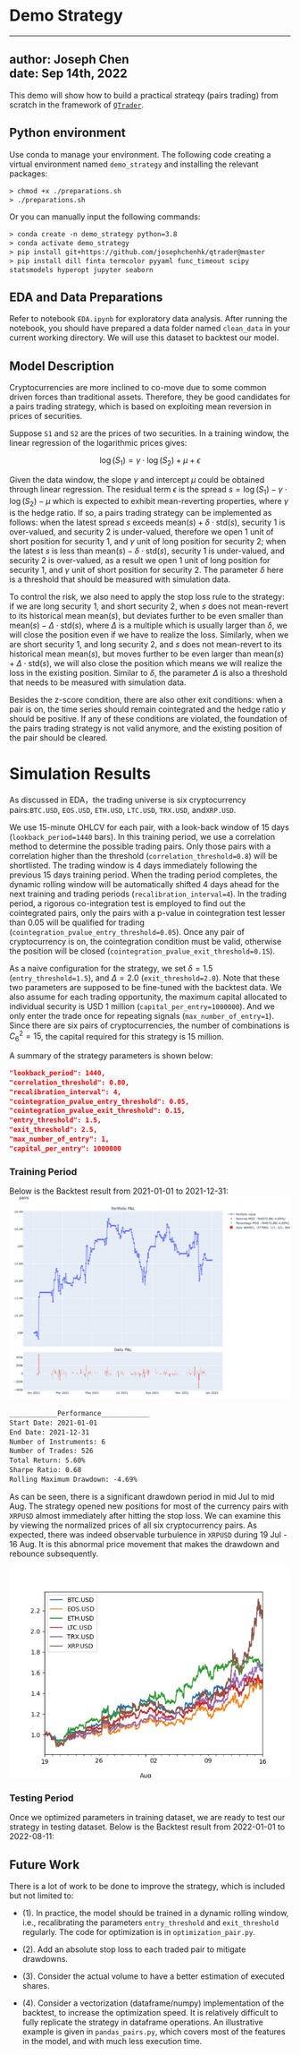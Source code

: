 # Demo Strategy

---
author: Joseph Chen\
date: Sep 14th, 2022
---

This demo will show how to build a practical strateqy 
(pairs trading) from scratch in the framework of 
[`QTrader`](https://github.com/josephchenhk/qtrader).

## Python environment

Use conda to manage your environment. The following code
creating a virtual environment named `demo_strategy` and
installing the relevant packages:

```shell
> chmod +x ./preparations.sh 
> ./preparations.sh
```

Or you can manually input the following commands:

```shell
> conda create -n demo_strategy python=3.8
> conda activate demo_strategy
> pip install git+https://github.com/josephchenhk/qtrader@master
> pip install dill finta termcolor pyyaml func_timeout scipy statsmodels hyperopt jupyter seaborn
```

## EDA and Data Preparations

Refer to notebook `EDA.ipynb` for exploratory data analysis. After
running the notebook, you should have prepared a data folder named
`clean_data` in your current working directory. We will use this 
dataset to backtest our model.

## Model Description 

Cryptocurrencies are more inclined to co-move due to some 
common driven forces than traditional assets. Therefore, they 
be good candidates for a pairs trading strategy, which is based on 
exploiting mean reversion in prices of securities.

Suppose `S1` and `S2` are the prices of two securities. In a training
window, the linear regression of the logarithmic prices gives:

$$\log(S_1) = \gamma\cdot\log(S_2) + \mu + \epsilon$$

Given the data window, the slope $\gamma$ and intercept
$\mu$ could be obtained through linear regression.
The residual term $\epsilon$ is the spread 
$s = \log(S_1) - \gamma\cdot\log(S_2) - \mu$ which is expected 
to exhibit mean-reverting
properties, where $\gamma$ is the hedge ratio. If so, 
a pairs trading strategy can be implemented as
follows: when the latest spread $s$ exceeds 
$\text{mean}(s) + \delta\cdot\text{std}(s)$, 
security 1 is over-valued, and security 2 is under-valued, 
therefore we open 1 unit of short position for security 1, and
$\gamma$ unit of long position for security 2; when the 
latest $s$ is less than 
$\text{mean}(s) - \delta\cdot\text{std}(s)$, 
security 1 is under-valued, and security 2 is over-valued,
as a result we open 1 unit of long position for security 1, 
and $\gamma$ unit of short position for security 2. The 
parameter $\delta$ here is a threshold that should be measured 
with simulation data.

To control the risk, we also need to apply the stop
loss rule to the strategy: if we are long security 1, and
short security 2, when $s$ does not mean-revert to 
its historical mean $\text{mean}(s)$, but
deviates further to be even smaller than
$\text{mean}(s) - \Delta\cdot\text{std}(s)$,
where $\Delta$ is a multiple which is usually larger than $\delta$,
we will close the position even if we
have to realize the loss. Similarly, when we are
short security 1, and long security 2, and $s$ does not 
mean-revert to its historical mean $\text{mean}(s)$,
but moves further to be even larger than
$\text{mean}(s) + \Delta\cdot\text{std}(s)$,
we will also close the position which means we will
realize the loss in the existing position. Similar to
$\delta$, the parameter $\Delta$ is also a threshold that needs
to be measured with simulation data.

Besides the z-score condition, there are
also other exit conditions: when a pair is on, 
the time series should remain cointegrated and the 
hedge ratio $\gamma$ should be positive. If any 
of these conditions are violated, the foundation of 
the pairs trading strategy is not valid anymore, 
and the existing position of the pair should be 
cleared. 

# Simulation Results

As discussed in EDA，the trading universe is six cryptocurrency 
pairs:`BTC.USD`, `EOS.USD`, `ETH.USD`, `LTC.USD`, `TRX.USD`, 
and`XRP.USD`.

We use 15-minute OHLCV for each pair, with a look-back 
window of 15 days (`lookback_period=1440` bars). 
In this training period, we use a correlation method to 
determine the possible trading pairs. Only those pairs with 
a correlation higher than the threshold 
(`correlation_threshold=0.8`) will be shortlisted. The trading
window is 4 days immediately following the previous 15 days
training period. When the trading period completes, the 
dynamic rolling window will be automatically shifted 4 days ahead
for the next training and trading periods (`recalibration_interval=4`).
In the trading period, a rigorous co-integration test is employed
to find out the cointegrated pairs, only the pairs with
a p-value in cointegration test lesser than 0.05 will
be qualified for trading (`cointegration_pvalue_entry_threshold=0.05`). 
Once any pair of cryptocurrency is on, the cointegration
condition must be valid, otherwise the position will
be closed (`cointegration_pvalue_exit_threshold=0.15`).

As a naive configuration for the strategy, we set
$\delta=1.5$ (`entry_threshold=1.5`), and $\Delta=2.0$ 
(`exit_threshold=2.0`). Note that these two parameters
are supposed to be fine-tuned with the backtest data.
We also assume for each trading opportunity, 
the maximum capital allocated to individual security 
is USD 1 million (`capital_per_entry=1000000`). And we 
only enter the trade once for repeating signals 
(`max_number_of_entry=1`). Since there are six pairs
of cryptocurrencies, the number of combinations is
$C^2_6 = 15$, the capital required for this 
strategy is $15$ million.

A summary of the strategy parameters is shown below:

```json
"lookback_period": 1440,
"correlation_threshold": 0.80,
"recalibration_interval": 4,
"cointegration_pvalue_entry_threshold": 0.05,
"cointegration_pvalue_exit_threshold": 0.15,
"entry_threshold": 1.5,
"exit_threshold": 2.5,
"max_number_of_entry": 1,
"capital_per_entry": 1000000
```

### Training Period
Below is the Backtest result from 2021-01-01 to 2021-12-31: 
![alt text](https://github.com/josephchenhk/demo_strategy/blob/main/contents/pnl_01.jpeg "pnl_01")

```html
____________Performance____________
Start Date: 2021-01-01
End Date: 2021-12-31
Number of Instruments: 6
Number of Trades: 526
Total Return: 5.60%
Sharpe Ratio: 0.68
Rolling Maximum Drawdown: -4.69%
```

As can be seen, there is a significant drawdown period
in mid Jul to mid Aug. The strategy opened new positions 
for most of the 
currency pairs with `XRPUSD` almost immediately after hitting 
the stop loss. We can examine this by viewing the normalized
prices of all six cryptocurrency pairs. As expected, there was
indeed observable turbulence in `XRPUSD` during 19 Jul - 16 Aug.
It is this abnormal price movement that makes the drawdown
and rebounce subsequently.

![alt text](https://github.com/josephchenhk/demo_strategy/blob/main/contents/closes_jul19_aug16.jpeg "closes_sep")

### Testing Period

Once we optimized parameters in training dataset, we
are ready to test our strategy in testing dataset.
Below is the Backtest result from 2022-01-01 to 2022-08-11: 


## Future Work

There is a lot of work to be done to improve the strategy, which is 
included but not limited to:

- (1). In practice, the model should be trained
  in a dynamic rolling window, i.e., recalibrating
the parameters `entry_threshold` and `exit_threshold` regularly.
  The code for optimization is in `optimization_pair.py`.

- (2). Add an absolute stop loss to each traded pair
  to mitigate drawdowns.

- (3). Consider the actual volume to have a better estimation of 
executed shares.
  
- (4). Consider a vectorization (dataframe/numpy) implementation 
  of the backtest, to increase the optimization speed. It
  is relatively difficult to fully replicate the strategy in dataframe
  operations. An illustrative example is given in 
  `pandas_pairs.py`, which covers most of the features 
  in the model, and with much less execution time.
